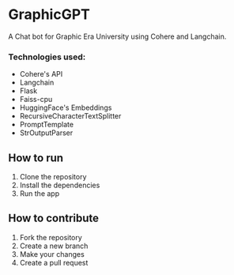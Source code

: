 # GraphicGPT
A Chat bot for Graphic Era University using Cohere and Langchain.
### Technologies used:
- Cohere's API
- Langchain
- Flask
- Faiss-cpu
- HuggingFace's Embeddings
- RecursiveCharacterTextSplitter
- PromptTemplate
- StrOutputParser

## How to run
1. Clone the repository
2. Install the dependencies
3. Run the app

## How to contribute
1. Fork the repository
2. Create a new branch
3. Make your changes
4. Create a pull request